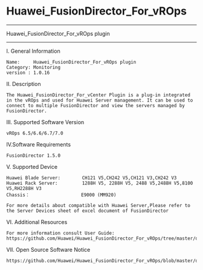 # Huawei_FusionDirector_For_vROps

**********************************************************************************
Huawei_FusionDirector_For_vROps plugin
**********************************************************************************

I. General Information 

    Name:     Huawei_FusionDirector_For_vROps plugin
    Category: Monitoring 
    version : 1.0.16
    
II. Description

    The Huawei_FusionDirector_For_vCenter Plugin is a plug-in integrated in the vROps and used for Huawei Server management. It can be used to connect to multiple FusionDirector and view the servers managed by FusionDirector.

III. Supported Software Version
    
    vROps 6.5/6.6/6.7/7.0
    
IV.Software Requirements

    FusionDirector 1.5.0

V. Supported Device

    Huawei Blade Server:        CH121 V5,CH242 V5,CH121 V3,CH242 V3
    Huawei Rack Server:         1288H V5, 2288H V5, 2488 V5,2488H V5,8100 V5,RH2288H V3
    Chassis：                   E9000 (MM920)
    
    For more details about compatible with Huawei Server,Please refer to the Server Devices sheet of excel document of FusionDirector

VI. Additional Resources

    For more information consult User Guide: https://github.com/Huawei/Huawei_FusionDirector_For_vROps/tree/master/docs

VII. Open Source Software Notice

    https://github.com/Huawei/Huawei_FusionDirector_For_vROps/blob/master/docs/Open_Source_Software_Notice.doc
